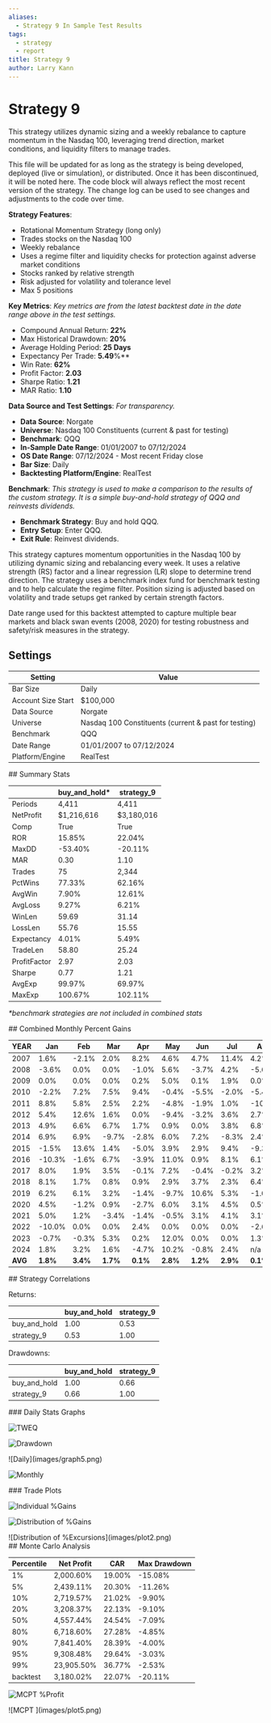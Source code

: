 ```yaml
---
aliases:
  - Strategy 9 In Sample Test Results
tags:
  - strategy
  - report
title: Strategy 9
author: Larry Kann
---
```


# Strategy 9

This strategy utilizes dynamic sizing and a weekly rebalance to capture momentum in the Nasdaq 100, leveraging trend direction, market conditions, and liquidity filters to manage trades.

This file will be updated for as long as the strategy is being developed, deployed (live or simulation), or distributed. Once it has been discontinued, it will be noted here. The code block will always reflect the most recent version of the strategy. The change log can be used to see changes and adjustments to the code over time.

**Strategy Features**:

- Rotational Momentum Strategy (long only)
- Trades stocks on the Nasdaq 100
- Weekly rebalance
- Uses a regime filter and liquidity checks for protection against adverse market conditions
- Stocks ranked by relative strength
- Risk adjusted for volatility and tolerance level
- Max 5 positions

**Key Metrics**:
*Key metrics are from the latest backtest date in the date range above in the test settings.*

- Compound Annual Return: **22%**
- Max Historical Drawdown: **20%**
- Average Holding Period: **25 Days**
- Expectancy Per Trade: **5.49**%**
- Win Rate: **62%**
- Profit Factor: **2.03**
- Sharpe Ratio: **1.21**
- MAR Ratio: **1.10**

 **Data Source and Test Settings**:
*For transparency.*

- **Data Source**: Norgate
- **Universe**: Nasdaq 100 Constituents (current & past for testing) 
- **Benchmark**: QQQ
- **In-Sample Date Range**: 01/01/2007 to 07/12/2024
- **OS Date Range**: 07/12/2024 - Most recent Friday close
- **Bar Size**: Daily
- **Backtesting Platform/Engine**: RealTest

**Benchmark**:
*This strategy is used to make a comparison to the results of the custom strategy. It is a simple buy-and-hold strategy of QQQ and reinvests dividends.*

- **Benchmark Strategy**: Buy and hold QQQ.
- **Entry Setup**: Enter QQQ.
- **Exit Rule**: Reinvest dividends.

This strategy captures momentum opportunities in the Nasdaq 100 by utilizing dynamic sizing and rebalancing every week. It uses a relative strength (RS) factor and a linear regression (LR) slope to determine trend direction. The strategy uses a benchmark index fund for benchmark testing and to help calculate the regime filter. Position sizing is adjusted based on volatility and trade setups get ranked by certain strength factors.

Date range used for this backtest attempted to capture multiple bear markets and black swan events (2008, 2020) for testing robustness and safety/risk measures in the strategy.
## Settings

| Setting            | Value                                                |
| ------------------ | ---------------------------------------------------- |
| Bar Size           | Daily                                                |
| Account Size Start | $100,000                                             |
| Data Source        | Norgate                                              |
| Universe           | Nasdaq 100 Constituents (current & past for testing) |
| Benchmark          | QQQ                                                  |
| Date Range         | 01/01/2007 to 07/12/2024                             |
| Platform/Engine    | RealTest                                             |
<div style="page-break-after: always;"></div>
<div style="page-break-after: always;"></div>
<div style="page-break-after: always;"></div>
<div style="page-break-after: always;"></div>
<div style="page-break-after: always;"></div>
<div style="page-break-after: always;"></div>
<div style="page-break-after: always;"></div>
<div style="page-break-after: always;"></div>

<div style="page-break-after: always;"></div>
## Summary Stats

|              | buy_and_hold* | strategy_9 |
| ------------ | ------------- | ---------- |
| Periods      | 4,411         | 4,411      |
| NetProfit    | $1,216,616    | $3,180,016 |
| Comp         | True          | True       |
| ROR          | 15.85%        | 22.04%     |
| MaxDD        | -53.40%       | -20.11%    |
| MAR          | 0.30          | 1.10       |
| Trades       | 75            | 2,344      |
| PctWins      | 77.33%        | 62.16%     |
| AvgWin       | 7.90%         | 12.61%     |
| AvgLoss      | 9.27%         | 6.21%      |
| WinLen       | 59.69         | 31.14      |
| LossLen      | 55.76         | 15.55      |
| Expectancy   | 4.01%         | 5.49%      |
| TradeLen     | 58.80         | 25.24      |
| ProfitFactor | 2.97          | 2.03       |
| Sharpe       | 0.77          | 1.21       |
| AvgExp       | 99.97%        | 69.97%     |
| MaxExp       | 100.67%       | 102.11%    |

*\*benchmark strategies are not included in combined stats*
<div style="page-break-after: always;"></div>
## Combined Monthly Percent Gains

| YEAR    | Jan      | Feb      | Mar      | Apr      | May      | Jun      | Jul      | Aug      | Sep      | Oct      | Nov      | Dec      | **Total**  | MaxDD      |
| ------- | -------- | -------- | -------- | -------- | -------- | -------- | -------- | -------- | -------- | -------- | -------- | -------- | ---------- | ---------- |
| 2007    | 1.6%     | -2.1%    | 2.0%     | 8.2%     | 4.6%     | 4.7%     | 11.4%    | 4.2%     | 8.0%     | 3.3%     | -3.4%    | 0.2%     | **50.7%**  | -12.8%     |
| 2008    | -3.6%    | 0.0%     | 0.0%     | -1.0%    | 5.6%     | -3.7%    | 4.2%     | -5.6%    | -3.1%    | 0.0%     | 0.0%     | 0.0%     | **-7.4%**  | -11.9%     |
| 2009    | 0.0%     | 0.0%     | 0.0%     | 0.2%     | 5.0%     | 0.1%     | 1.9%     | 0.0%     | 0.8%     | -3.3%    | 3.7%     | 7.3%     | **16.3%**  | -6.1%      |
| 2010    | -2.2%    | 7.2%     | 7.5%     | 9.4%     | -0.4%    | -5.5%    | -2.0%    | -5.4%    | 7.2%     | 3.5%     | 1.6%     | 1.9%     | **23.6%**  | -17.0%     |
| 2011    | 8.8%     | 5.8%     | 2.5%     | 2.2%     | -4.8%    | -1.9%    | 1.0%     | -10.8%   | 0.9%     | 1.4%     | -1.3%    | 2.1%     | **4.5%**   | -20.1%     |
| 2012    | 5.4%     | 12.6%    | 1.6%     | 0.0%     | -9.4%    | -3.2%    | 3.6%     | 2.7%     | 3.8%     | -1.6%    | -0.3%    | 2.9%     | **18.0%**  | -16.9%     |
| 2013    | 4.9%     | 6.6%     | 6.7%     | 1.7%     | 0.9%     | 0.0%     | 3.8%     | 6.8%     | 14.3%    | -1.3%    | 1.9%     | 3.6%     | **62.0%**  | -5.5%      |
| 2014    | 6.9%     | 6.9%     | -9.7%    | -2.8%    | 6.0%     | 7.2%     | -8.3%    | 2.4%     | 2.3%     | 0.1%     | 4.4%     | -1.3%    | **12.9%**  | -16.0%     |
| 2015    | -1.5%    | 13.6%    | 1.4%     | -5.0%    | 3.9%     | 2.9%     | 9.4%     | -9.3%    | 0.5%     | 14.3%    | 5.5%     | 2.1%     | **41.3%**  | -17.0%     |
| 2016    | -10.3%   | -1.6%    | 6.7%     | -3.9%    | 11.0%    | 0.9%     | 8.1%     | 6.1%     | 6.7%     | -4.2%    | 2.4%     | 1.5%     | **23.4%**  | -12.4%     |
| 2017    | 8.0%     | 1.9%     | 3.5%     | -0.1%    | 7.2%     | -0.4%    | -0.2%    | 3.2%     | 1.9%     | 7.4%     | 1.5%     | -1.0%    | **37.6%**  | -8.4%      |
| 2018    | 8.1%     | 1.7%     | 0.8%     | 0.9%     | 2.9%     | 3.7%     | 2.3%     | 6.4%     | 0.1%     | -9.0%    | 1.4%     | -4.9%    | **14.0%**  | -12.6%     |
| 2019    | 6.2%     | 6.1%     | 3.2%     | -1.4%    | -9.7%    | 10.6%    | 5.3%     | -1.0%    | -7.5%    | 6.8%     | 1.4%     | 10.9%    | **32.8%**  | -15.0%     |
| 2020    | 4.5%     | -1.2%    | 0.9%     | -2.7%    | 6.0%     | 3.1%     | 4.5%     | 0.5%     | -0.1%    | -2.1%    | 9.0%     | 2.6%     | **27.0%**  | -9.4%      |
| 2021    | 5.0%     | 1.2%     | -3.4%    | -1.4%    | -0.5%    | 3.1%     | 4.1%     | 3.1%     | -2.1%    | 11.8%    | -1.4%    | -4.0%    | **15.3%**  | -14.6%     |
| 2022    | -10.0%   | 0.0%     | 0.0%     | 2.4%     | 0.0%     | 0.0%     | 0.0%     | -2.6%    | 0.0%     | 0.0%     | 0.0%     | 0.0%     | **-10.2%** | -13.1%     |
| 2023    | -0.7%    | -0.3%    | 5.3%     | 0.2%     | 12.0%    | 0.0%     | 0.0%     | 1.3%     | -3.9%    | -0.7%    | 18.0%    | -0.1%    | **33.5%**  | -7.4%      |
| 2024    | 1.8%     | 3.2%     | 1.6%     | -4.7%    | 10.2%    | -0.8%    | 2.4%     | n/a      | n/a      | n/a      | n/a      | n/a      | **13.7%**  | -9.3%      |
| **AVG** | **1.8%** | **3.4%** | **1.7%** | **0.1%** | **2.8%** | **1.2%** | **2.9%** | **0.1%** | **1.8%** | **1.5%** | **2.6%** | **1.4%** | **22.7%**  | **-12.5%** |
<div style="page-break-after: always;"></div>
## Strategy Correlations

Returns:

|             | buy_and_hold | strategy_9 |
|-------------|--------------|------------|
| buy_and_hold| 1.00         | 0.53       |
| strategy_9  | 0.53         | 1.00       |

Drawdowns:

|              | buy_and_hold | strategy_9 |
| ------------ | ------------ | ---------- |
| buy_and_hold | 1.00         | 0.66       |
| strategy_9   | 0.66         | 1.00       |
<div style="page-break-after: always;"></div>
### Daily Stats Graphs

![TWEQ](Reports/docs/Strategy9/images/graph2.png)

![Drawdown](Reports/docs/Strategy9/images/graph3.png)
<div style="page-break-after: always;"></div>
![Daily](images/graph5.png)

![Monthly](Reports/docs/Strategy9/images/graph7.png)
<div style="page-break-after: always;"></div>
### Trade Plots

![Individual %Gains](Reports/docs/Strategy9/images/plot0.png)


![Distribution of %Gains](Reports/docs/Strategy9/images/plot1.png)
<div style="page-break-after: always;"></div>
![Distribution of %Excursions](images/plot2.png)

<div style="page-break-after: always;"></div>
## Monte Carlo Analysis

| Percentile | Net Profit  | CAR    | Max Drawdown |
|------------|-------------|--------|--------------|
| 1%         | 2,000.60%   | 19.00% | -15.08%      |
| 5%         | 2,439.11%   | 20.30% | -11.26%      |
| 10%        | 2,719.57%   | 21.02% | -9.90%       |
| 20%        | 3,208.37%   | 22.13% | -9.10%       |
| 50%        | 4,557.44%   | 24.54% | -7.09%       |
| 80%        | 6,718.60%   | 27.28% | -4.85%       |
| 90%        | 7,841.40%   | 28.39% | -4.00%       |
| 95%        | 9,308.48%   | 29.64% | -3.03%       |
| 99%        | 23,905.50%  | 36.77% | -2.53%       |
| backtest   | 3,180.02%   | 22.07% | -20.11%      |

![MCPT %Profit](Reports/docs/Strategy9/images/plot4.png)
<div style="page-break-after: always;"></div>
![MCPT ](images/plot5.png)



